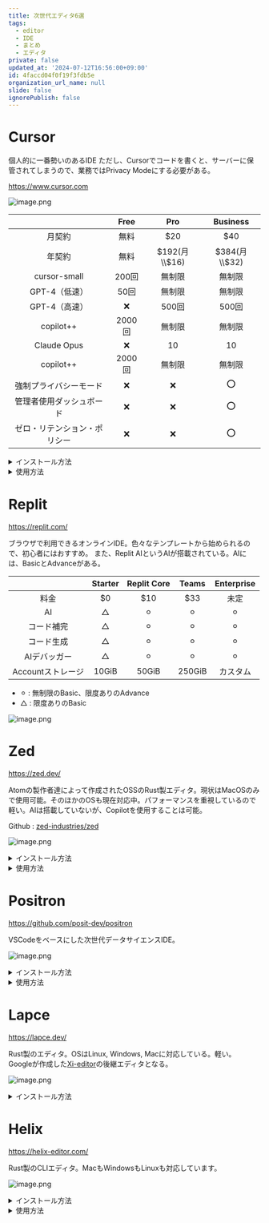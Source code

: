 ```yaml
---
title: 次世代エディタ6選
tags:
  - editor
  - IDE
  - まとめ
  - エディタ
private: false
updated_at: '2024-07-12T16:56:00+09:00'
id: 4faccd04f0f19f3fdb5e
organization_url_name: null
slide: false
ignorePublish: false
---
```

# Cursor

個人的に一番勢いのあるIDE
ただし、Cursorでコードを書くと、サーバーに保管されてしまうので、業務ではPrivacy Modeにする必要がある。

https://www.cursor.com

![image.png](https://qiita-image-store.s3.ap-northeast-1.amazonaws.com/0/156096/532323ee-7244-4c6d-b9a5-1a3460f811b6.png)

|  | Free | Pro | Business |
|:-:|:-:|:-:|:-:|
| 月契約  | 無料  | $20  | $40  |
| 年契約  | 無料  | $192(月\\$16)  | $384(月\\$32)  |
| cursor-small  | 200回  | 無制限  | 無制限  |
| GPT-4（低速）  | 50回  | 無制限  | 無制限  |
| GPT-4（高速）  | ❌  | 500回  | 500回  |
| copilot++  | 2000回  | 無制限  | 無制限  |
| Claude Opus  | ❌  | 10  | 10  |
| copilot++  | 2000回  | 無制限  | 無制限  |
|強制プライバシーモード|❌|❌|⭕️|
|管理者使用ダッシュボード|❌|❌|⭕️|
|ゼロ・リテンション・ポリシー|❌|❌|⭕️|

<details><summary> インストール方法</summary>

* https://www.cursor.com/ からダウンロードしてください。

Macの人はbrewでも可能です。

```
brew install --cask cursor
```

</details>

<details><summary> 使用方法</summary>

以下に詳しく書かれていました。

* [Cursorの使い方｜サクッと始めるAIコードエディタ【Cursor / VS Code / ChatGPT】](https://zenn.dev/umi_mori/books/ai-code-editor-cursor/viewer/how_to_use)

</details>

# Replit

https://replit.com/

ブラウザで利用できるオンラインIDE。色々なテンプレートから始められるので、初心者にはおすすめ。
また、Replit AIというAIが搭載されている。AIには、BasicとAdvanceがある。

|  | Starter | Replit Core | Teams | Enterprise |
|:-:|:-:|:-:|:-:|:-:|
| 料金  | $0  | $10  | $33  | 未定  |
| AI  | △  | ⚪︎  | ⚪︎  | ⚪︎  |
| コード補完  | △  | ⚪︎  | ⚪︎  | ⚪︎  |
|  コード生成 | △  | ⚪︎  | ⚪︎  | ⚪︎  |
| AIデバッガー  | △  | ⚪︎  | ⚪︎  | ⚪︎  |
| Accountストレージ  | 10GiB  | 50GiB  |  250GiB |  カスタム |

* ⚪︎ : 無制限のBasic、限度ありのAdvance
* △ : 限度ありのBasic

![image.png](https://qiita-image-store.s3.ap-northeast-1.amazonaws.com/0/156096/ef683486-c83f-ebce-ce21-8f89f40c2956.png)

# Zed

https://zed.dev/

Atomの製作者達によって作成されたOSSのRust製エディタ。現状はMacOSのみで使用可能。そのほかのOSも現在対応中。パフォーマンスを重視しているので軽い。AIは搭載していないが、Copilotを使用することは可能。

Github : [zed-industries/zed](https://github.com/zed-industries/zed/tree/main?tab=readme-ov-file)

![image.png](https://qiita-image-store.s3.ap-northeast-1.amazonaws.com/0/156096/5e213fbc-f42b-ea01-8b1e-e0965f9fddd6.png)

<details><summary> インストール方法</summary>

https://zed.dev/download からインストールしてください。(MacOSのみ)

</details>

<details><summary> 使用方法</summary>

以下に詳しく書かれていました。

* [思考のスピードでコードを書け！！Rust製の次世代エディタ「Zed」](https://zenn.dev/smartcamp/articles/c421e752119cee)

</details>

# Positron

https://github.com/posit-dev/positron

VSCodeをベースにした次世代データサイエンスIDE。

![image.png](https://qiita-image-store.s3.ap-northeast-1.amazonaws.com/0/156096/f515ac2d-f965-7c6a-745b-a9555f44d1cb.png)

<details><summary> インストール方法</summary>

https://github.com/posit-dev/positron/releases からインストールしてください。

</details>

<details><summary> 使用方法</summary>

[Positron 最速入門](https://zenn.dev/yutannihilation/articles/39c881445ca1b7) に詳しく書かれていました。

</details>

# Lapce

https://lapce.dev/

Rust製のエディタ。OSはLinux, Windows, Macに対応している。軽い。
Googleが作成した[Xi-editor](https://github.com/xi-editor/xi-editor)の後継エディタとなる。

![image.png](https://qiita-image-store.s3.ap-northeast-1.amazonaws.com/0/156096/93e38903-2163-28d3-def8-5eff9742484a.png)

<details><summary> インストール方法</summary>

https://lapce.dev/#downloads-all  からインストールできます。

</details>

# Helix

https://helix-editor.com/

Rust製のCLIエディタ。MacもWindowsもLinuxも対応しています。

![image.png](https://qiita-image-store.s3.ap-northeast-1.amazonaws.com/0/156096/570db90e-f076-0c97-00aa-05cb3287b444.png)

<details><summary> インストール方法</summary>

Macの場合は、brewでインストールできます。その他は [Installation](https://docs.helix-editor.com/install.html)を参考にしてください。

```sh
brew install helix
```

-Vでバージョン確認できます。

```shell-session
$ hx -V
helix 24.3 (2cadec0b)
```

</details>

<details><summary> 使用方法</summary>

`hx` コマンドでファイルやディレクトリを開けます。

テーマのもたくさんあります。

![image.png](https://qiita-image-store.s3.ap-northeast-1.amazonaws.com/0/156096/f2473dc2-c3ae-3ef3-e6b5-0c2f87fca0c0.png)

`:config_open`で設定ファイルを開けます。

![image.png](https://qiita-image-store.s3.ap-northeast-1.amazonaws.com/0/156096/a51afdfc-9f33-d25c-2287-b664fea3952d.png)

また、`hx —health　{言語}`で使用できるLSPの確認ができます。

個人的には、File explorer機能使ってみたいと思いました。(参考 : [最新のHelixでFile explorerを使いたい](https://zenn.dev/fraim/articles/migrate-helix-file-explorer))

</details>

